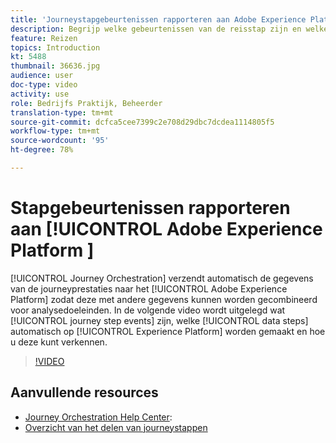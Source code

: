 ```yaml
---
title: 'Journeystapgebeurtenissen rapporteren aan Adobe Experience Platform '
description: Begrijp welke gebeurtenissen van de reisstap zijn en welke gegevensstappen zijn en hoe te om hen te onderzoeken.
feature: Reizen
topics: Introduction
kt: 5488
thumbnail: 36636.jpg
audience: user
doc-type: video
activity: use
role: Bedrijfs Praktijk, Beheerder
translation-type: tm+mt
source-git-commit: dcfca5cee7399c2e708d29dbc7dcdea1114805f5
workflow-type: tm+mt
source-wordcount: '95'
ht-degree: 78%

---
```



# Stapgebeurtenissen rapporteren aan [!UICONTROL Adobe Experience Platform ]

[!UICONTROL Journey Orchestration] verzendt automatisch de gegevens van de journeyprestaties naar het [!UICONTROL Adobe Experience Platform] zodat deze met andere gegevens kunnen worden gecombineerd voor analysedoeleinden.
In de volgende video wordt uitgelegd wat [!UICONTROL journey step events] zijn, welke [!UICONTROL data steps] automatisch op [!UICONTROL Experience Platform] worden gemaakt en hoe u deze kunt verkennen.

>[!VIDEO](https://video.tv.adobe.com/v/36636?quality=12)

## Aanvullende resources

* [Journey Orchestration Help Center](https://docs.adobe.com/content/help/nl-NL/journeys/using/journey-orchestration-home.html):
* [Overzicht van het delen van journeystappen](https://docs.adobe.com/content/help/nl-NL/journeys/using/building-journeys/sharing-journey-steps/sharing-overview.html)
